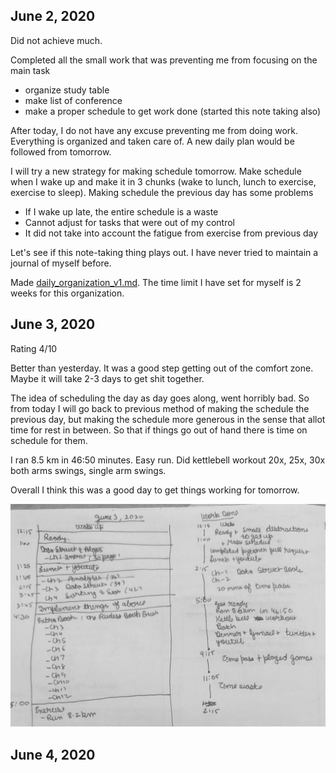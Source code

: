 ## June 2, 2020

Did not achieve much.

Completed all the small work that was preventing me from focusing on the main task
- organize study table
- make list of conference
- make a proper schedule to get work done (started this note taking also)

After today, I do not have any excuse preventing me from doing work. Everything is organized and taken care of. A new daily plan would be followed from tomorrow.

I will try a new strategy for making schedule tomorrow. Make schedule when I wake up and make it in 3 chunks (wake to lunch, lunch to exercise, exercise to sleep). Making schedule the previous day has some problems
- If I wake up late, the entire schedule is a waste
- Cannot adjust for tasks that were out of my control
- It did not take into account the fatigue from exercise from previous day

Let's see if this note-taking thing plays out. I have never tried to maintain a journal of myself before. 

Made [daily_organization_v1.md](day_organization_v1.md). The time limit I have set for myself is 2 weeks for this organization.

## June 3, 2020

Rating 4/10

Better than yesterday. It was a good step getting out of the comfort zone. Maybe it will take 2-3 days to get shit together.

The idea of scheduling the day as day goes along, went horribly bad. So from today I will go back to previous method of making the schedule the previous day, but making the schedule more generous in the sense that allot time for rest in between. So that if things go out of hand there is time on schedule for them.

I ran 8.5 km in 46:50 minutes. Easy run. Did kettlebell workout 20x, 25x, 30x both arms swings, single arm swings.

Overall I think this was a good day to get things working for tomorrow.

![](imgs/june3_2020.jpg)

## June 4, 2020

